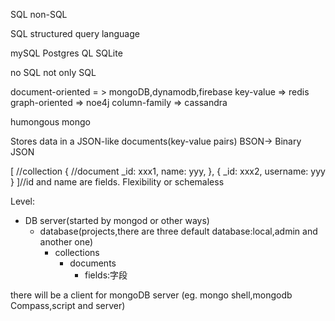 SQL non-SQL

SQL structured query language

mySQL
Postgres QL
SQLite

no SQL
not only SQL

document-oriented = > mongoDB,dynamodb,firebase
key-value => redis
graph-oriented => noe4j
column-family => cassandra


humongous
    mongo

Stores data in a JSON-like documents(key-value pairs)
BSON-> Binary JSON

[ //collection
    { //document
        _id: xxx1, name: yyy,
    },
    { 
        _id: xxx2, username: yyy 
    }
]//id and name are fields.
Flexibility or schemaless 

Level:
- DB server(started by mongod or other ways)
    - database(projects,there are three default database:local,admin and another one)
        - collections
            - documents
                - fields:字段

there will be a client for mongoDB server
(eg. mongo shell,mongodb Compass,script and server)